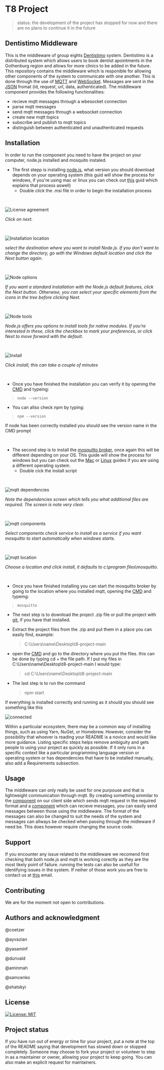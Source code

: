 # T8 Project

>status: the development of the project has stopped for now and there are no plans to continue it in the future

## Dentistimo Middleware

This is the middleware of group eights [Dentistimo](https://git.chalmers.se/courses/dit355/dit356-2022/t-8/documentation) system. Dentistimo is a distributed system which allows users to book dentist apointments in the Gothenburg region and allows for more clinics to be added in the future. This repository contains the middleware which is responible for allowing other components of the system to communicate with one another. This is done through the use of [MQTT](https://mqtt.org/) and [WebSocket](https://developer.mozilla.org/en-US/docs/Web/API/WebSockets_API). Messages are sent in the [JSON](https://www.json.org/json-en.html) fromat (id, request, url, data, authenticated). The middleware component provides the following functionalities:

- recieve mqtt messages through a wbesocket connection
- parse mqtt messages
- send mqtt messages through a websocket connection
- create new mqtt topics
- subscribe and publish to mqtt topics
- distinguish between authenticated and unauthenticated requests

## Installation
In order to run the component you need to have the project on your computer, node.js installed and mosquito instaled. 
- The first stepp is installing [node.js](https://nodejs.org/en/download/), what version you should download depends on your operating system (this guid will show the process for windows, if you're using mac or linux you can check out [this](https://kinsta.com/blog/how-to-install-node-js/) guid which explains that process aswell)
  - Double click the .msi file in order to begin the installation process

&nbsp;
&nbsp;

![License agreement](./public/accept-node-js-license-agreement.png)

*Click on next.*

&nbsp;

![Installation location](./public/select-node.js-installation-folder.png)

*select the destination where you want to install Node.js. If you don’t want to change the directory, go with the Windows default location and click the Next button again.*

&nbsp;

![Node options](./public/node.js-custom-setup-option-.png)

*If you want a standard installation with the Node.js default features, click the Next button. Otherwise, you can select your specific elements from the icons in the tree before clicking Next.*

&nbsp;

![Node tools](./public/install-Tools-for-native-modules.png)

*Node.js offers you options to install tools for native modules. If you’re interested in these, click the checkbox to mark your preferences, or click Next to move forward with the default.*

&nbsp;

![Install](./public/begin-node.js-installation.png)

*Click install, this can take a couple of minutes*

&nbsp;

  - Once you have finished the installation you can verify it by opening the [CMD](https://www.lifewire.com/command-prompt-2625840) and typeing:

  >```node --version```

  - You can allso check npm by typing:

  >```npm --version```

  If node has been correctly installed you should see the version name in the CMD prompt

&nbsp;

- The second step is to install the [mosquitto broker](https://mosquitto.org/download/), once again this will be different depending on your OS. This guide will show the process for windows but you can check out the [Mac](https://subscription.packtpub.com/book/application-development/9781787287815/1/ch01lvl1sec12/installing-a-mosquitto-broker-on-macos) or [Linux](https://www.vultr.com/docs/install-mosquitto-mqtt-broker-on-ubuntu-20-04-server/) guides if you are using a different operating system.
  - Double cick the install script

&nbsp;
&nbsp;

![mqtt dependencies](./public/mosquitto-install-windows-dependencies.jpg)

*Note the dependencies screen which tells you what additional files are required. The screen is note very clear.*

&nbsp;

![mqtt components](./public/old-windows-mosquitto-install.jpg)

*Select components check service to install as a service if you want mosquitto to start automatically when windows starts.*

&nbsp;

![mqtt location](./public/image-33.png)

*Choose a location and click install, it defaults to c:\program files\mosquitto.*

&nbsp;

  - Once you have finished installing you can start the mosquitto broker by going to the location where you installed mqtt, opening the [CMD](https://www.lifewire.com/command-prompt-2625840) and typeing:
  
  > ```mosquitto```

- The next step is to download the project .zip file or pull the project with [git](https://git-scm.com/), if you have that installed.

- Extract the project files from the .zip and put them in a place you can easily find, example: 
  >C:\Users\name\Desktop\t8-project-main

- open the [CMD](https://www.lifewire.com/command-prompt-2625840) and go to the directory where you put the files. this can be done by typing cd + the file path. If I put my files in C:\Users\name\Desktop\t8-project-main I would type:
  >cd C:\Users\name\Desktop\t8-project-main

- The last step is to run the command
  >npm start

If everything is installed correctly and running as it should you should see something like this

 ![connected](./public/confirmation.png)

Within a particular ecosystem, there may be a common way of installing things, such as using Yarn, NuGet, or Homebrew. However, consider the possibility that whoever is reading your README is a novice and would like more guidance. Listing specific steps helps remove ambiguity and gets people to using your project as quickly as possible. If it only runs in a specific context like a particular programming language version or operating system or has dependencies that have to be installed manually, also add a Requirements subsection.

## Usage
The middleware can only really be used for one purpouse and that is lightweight communication through mqtt. By creating something simmilar to the [component](https://git.chalmers.se/courses/dit355/dit356-2022/t-8/client-server/-/blob/booking_logic/client/src/MQTT.js) on our client side which sends mqtt request in the required format and a [component](https://git.chalmers.se/courses/dit355/dit356-2022/t-8/data-manager/-/blob/main/Interpreter.js) which can recieve messages, you can easily send messages between those using the middleware. The format of the messages can also be changed to suit the needs of the system and messages can allways be checked when passing through the midleware if need be. This does however require changing the source code.

## Support
If you encounter any issue related to the middleware we recomend first checking that both node.js and mqtt is working corectly as they are the most likely point of failure. running the tests can also be usefull for identifying issues in the system. If neiher of those work you are free to contact us at [this](mailto:djcoetzer10@gmail.com) email. 

## Contributing
We are for the moment not open to contributions.

## Authors and acknowledgment
@coetzer

@ayvazian

@yasaminf

@dunvald

@aminmah

@samcenko

@shatskyi

## License
[![License: MIT](https://img.shields.io/badge/License-MIT-yellow.svg)](https://opensource.org/licenses/MIT)

## Project status
If you have run out of energy or time for your project, put a note at the top of the README saying that development has slowed down or stopped completely. Someone may choose to fork your project or volunteer to step in as a maintainer or owner, allowing your project to keep going. You can also make an explicit request for maintainers.
